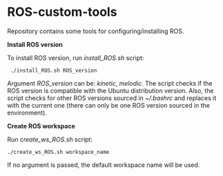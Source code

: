 # ROS-custom-tools
Repository contains some tools for configuring/installing ROS.

**Install ROS version**

To install ROS version, run *install_ROS.sh* script:

` ./install_ROS.sh ROS_version`

Argument *ROS_version* can be: *kinetic*, *melodic*. The script checks if the ROS version is compatible with the Ubuntu distribution version. Also, the script checks
for other ROS versions sourced in *~/.bashrc* and replaces it with the current one
(there can only be one ROS version sourced in the environment).

**Create ROS workspace**

Run *create_ws_ROS.sh* script:

`./create_ws_ROS.sh workspace_name`

If no argument is passed, the default workspace name will be used.
